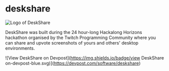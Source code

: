 # deskshare
![Logo of DeskShare](https://cdn.rawgit.com/jellz/deskshare/master/client/public/logo.png)

DeskShare was built during the 24 hour-long Hackalong Horizons hackathon organised by the Twitch Programming Community where you can share and upvote screenshots of yours and others' desktop environments.

![View DeskShare on Devpost](https://img.shields.io/badge/view DeskShare on-devpost-blue.svg)](https://devpost.com/software/deskshare)
